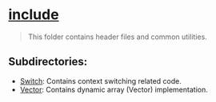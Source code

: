 # [include](/include/README.md)

> This folder contains header files and common utilities.

## Subdirectories:
- [Switch](./Switch): Contains context switching related code.
- [Vector](./Vector): Contains dynamic array (Vector) implementation.

